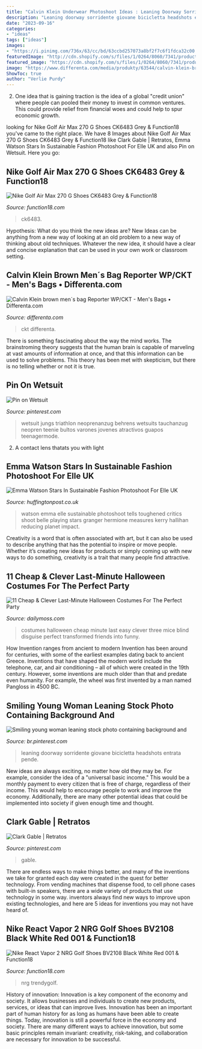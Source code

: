 ```yaml
---
title: "Calvin Klein Underwear Photoshoot Ideas : Leaning Doorway Sorridente Giovane Bicicletta Headshots Entrata Pende"
description: "Leaning doorway sorridente giovane bicicletta headshots entrata pende"
date: "2023-09-16"
categories:
- "ideas"
tags: ["ideas"]
images:
- "https://i.pinimg.com/736x/63/cc/bd/63ccbd257073a8bf2f7c6f1fdca32c00.jpg"
featuredImage: "http://cdn.shopify.com/s/files/1/0264/8060/7341/products/nike_vapor_react_2_safari_nrg_golf_shoes_bv2108_001_hero.jpg?v=1603888327"
featured_image: "https://cdn.shopify.com/s/files/1/0264/8060/7341/products/nike_golf_air_max_270_g_shoes_ck6483_010_3_2.jpg?v=1603890285"
image: "https://www.differenta.com/media/produkty/63544/calvin-klein-brown-men-s-bag-reporter-wp-ckt_k50k505922-0hf-A-5f8994160e353.jpg"
ShowToc: true
author: "Verlie Purdy"
---
```



2. One idea that is gaining traction is the idea of a global "credit union" where people can pooled their money to invest in common ventures. This could provide relief from financial woes and could help to spur economic growth.

	

		
looking for Nike Golf Air Max 270 G Shoes CK6483 Grey &amp; Function18 you've came to the right place. We have 8 Images about Nike Golf Air Max 270 G Shoes CK6483 Grey &amp; Function18 like Clark Gable | Retratos, Emma Watson Stars In Sustainable Fashion Photoshoot For Elle UK and also Pin on Wetsuit. Here you go:
		
    
## Nike Golf Air Max 270 G Shoes CK6483 Grey &amp; Function18

<img loading=lazy src="https://cdn.shopify.com/s/files/1/0264/8060/7341/products/nike_golf_air_max_270_g_shoes_ck6483_010_3_2.jpg?v=1603890285" onerror="this.onerror=null;this.src='https://tse2.mm.bing.net/th?id=OIP.UDZwH3CFZT3XMMIl_UgZNgHaHa&amp;pid=15.1';" alt="Nike Golf Air Max 270 G Shoes CK6483 Grey &amp; Function18">

_Source: function18.com_

>ck6483. 

	

Hypothesis: What do you think the new ideas are?
New Ideas can be anything from a new way of looking at an old problem to a new way of thinking about old techniques. Whatever the new idea, it should have a clear and concise explanation that can be used in your own work or classroom setting.

    
## Calvin Klein Brown Men´s Bag Reporter WP/CKT - Men&#039;s Bags • Differenta.com

<img loading=lazy src="https://www.differenta.com/media/produkty/63544/calvin-klein-brown-men-s-bag-reporter-wp-ckt_k50k505922-0hf-A-5f8994160e353.jpg" onerror="this.onerror=null;this.src='https://tse1.mm.bing.net/th?id=OIP.TTADzA7LzZHzutGAIrPMdAHaHa&amp;pid=15.1';" alt="Calvin Klein brown men´s bag Reporter WP/CKT - Men&#039;s Bags • Differenta.com">

_Source: differenta.com_

>ckt differenta. 

	

There is something fascinating about the way the mind works. The brainstroming theory suggests that the human brain is capable of marveling at vast amounts of information at once, and that this information can be used to solve problems. This theory has been met with skepticism, but there is no telling whether or not it is true.

    
## Pin On Wetsuit

<img loading=lazy src="https://i.pinimg.com/736x/21/cb/8d/21cb8d664395227427b5fc036e5857c0.jpg" onerror="this.onerror=null;this.src='https://tse1.mm.bing.net/th?id=OIP.xHaP1ohCG-gRILBv_wNoXgHaQc&amp;pid=15.1';" alt="Pin on Wetsuit">

_Source: pinterest.com_

>wetsuit jungs triathlon neoprenanzug behrens wetsuits tauchanzug neopren teenie bultos varones jovenes atractivos guapos teenagermode. 

	

2. A contact lens thatats you with light

    
## Emma Watson Stars In Sustainable Fashion Photoshoot For Elle UK

<img loading=lazy src="http://img.huffingtonpost.com/asset/589d9c882900002200f258fb.jpeg?cache=aFxwZDKZE8&amp;ops=scalefit_630_noupscale" onerror="this.onerror=null;this.src='https://tse3.mm.bing.net/th?id=OIP.yKvxJ-ufIpbwQKIsCs2IxwHaJ0&amp;pid=15.1';" alt="Emma Watson Stars In Sustainable Fashion Photoshoot For Elle UK">

_Source: huffingtonpost.co.uk_

>watson emma elle sustainable photoshoot tells toughened critics shoot belle playing stars granger hermione measures kerry hallihan reducing planet impact. 

	

Creativity is a word that is often associated with art, but it can also be used to describe anything that has the potential to inspire or move people. Whether it’s creating new ideas for products or simply coming up with new ways to do something, creativity is a trait that many people find attractive.

    
## 11 Cheap &amp; Clever Last-Minute Halloween Costumes For The Perfect Party

<img loading=lazy src="http://www.dailymoss.com/wp-content/uploads/2017/10/Screen-Shot-2017-10-15-at-11.59.06.png" onerror="this.onerror=null;this.src='https://tse3.mm.bing.net/th?id=OIP.hOkppVTBmZlV-5DKj0H1AwAAAA&amp;pid=15.1';" alt="11 Cheap &amp; Clever Last-Minute Halloween Costumes For The Perfect Party">

_Source: dailymoss.com_

>costumes halloween cheap minute last easy clever three mice blind disguise perfect transformed friends into funny. 

	

How Invention ranges from ancient to modern
Invention has been around for centuries, with some of the earliest examples dating back to ancient Greece. Inventions that have shaped the modern world include the telephone, car, and air conditioning – all of which were created in the 19th century. However, some inventions are much older than that and predate even humanity. For example, the wheel was first invented by a man named Pangloss in 4500 BC.

    
## Smiling Young Woman Leaning Stock Photo Containing Background And

<img loading=lazy src="https://i.pinimg.com/736x/63/cc/bd/63ccbd257073a8bf2f7c6f1fdca32c00.jpg" onerror="this.onerror=null;this.src='https://tse3.mm.bing.net/th?id=OIP.k9lTQDD0WrzKbRuM76igHQHaLY&amp;pid=15.1';" alt="Smiling young woman leaning stock photo containing background and">

_Source: br.pinterest.com_

>leaning doorway sorridente giovane bicicletta headshots entrata pende. 

	

New ideas are always exciting, no matter how old they may be. For example, consider the idea of a "universal basic income." This would be a monthly payment to every citizen that is free of charge, regardless of their income. This would help to encourage people to work and improve the economy. Additionally, there are many other potential ideas that could be implemented into society if given enough time and thought.

    
## Clark Gable | Retratos

<img loading=lazy src="https://i.pinimg.com/736x/ea/3d/43/ea3d4368eb45294d170d43ccee685221.jpg" onerror="this.onerror=null;this.src='https://tse3.mm.bing.net/th?id=OIP.uToP503lE9leEF2n3IBT0QHaHB&amp;pid=15.1';" alt="Clark Gable | Retratos">

_Source: pinterest.com_

>gable. 

	

There are endless ways to make things better, and many of the inventions we take for granted each day were created in the quest for better technology. From vending machines that dispense food, to cell phone cases with built-in speakers, there are a wide variety of products that use technology in some way. inventors always find new ways to improve upon existing technologies, and here are 5 ideas for inventions you may not have heard of.

    
## Nike React Vapor 2 NRG Golf Shoes BV2108 Black White Red 001 &amp; Function18

<img loading=lazy src="http://cdn.shopify.com/s/files/1/0264/8060/7341/products/nike_vapor_react_2_safari_nrg_golf_shoes_bv2108_001_hero.jpg?v=1603888327" onerror="this.onerror=null;this.src='https://tse3.mm.bing.net/th?id=OIP.7Bc8ZuCOBPdHabZ1r0Ax0wHaHa&amp;pid=15.1';" alt="Nike React Vapor 2 NRG Golf Shoes BV2108 Black White Red 001 &amp; Function18">

_Source: function18.com_

>nrg trendygolf. 

	

History of innovation:
Innovation is a key component of the economy and society. It allows businesses and individuals to create new products, services, or ideas that can improve lives. Innovation has been an important part of human history for as long as humans have been able to create things. Today, innovation is still a powerful force in the economy and society. There are many different ways to achieve innovation, but some basic principles remain invariant: creativity, risk-taking, and collaboration are necessary for innovation to be successful.

